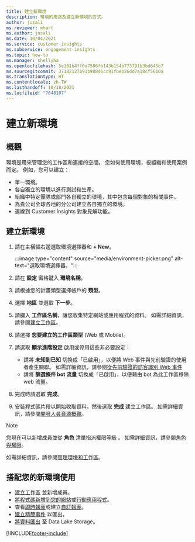 ```yaml
---
title: 建立新環境
description: 環境的用途及建立新環境的方式。
author: jusali
ms.reviewer: mhart
ms.author: jusali
ms.date: 10/04/2021
ms.service: customer-insights
ms.subservice: engagement-insights
ms.topic: how-to
ms.manager: shellyha
ms.openlocfilehash: 5e301b4ff0a7586fb143b154b773791b3bd645b7
ms.sourcegitcommit: 37182127b93b90846cc91fbeb26dd7a18cf5610a
ms.translationtype: HT
ms.contentlocale: zh-TW
ms.lasthandoff: 10/18/2021
ms.locfileid: "7648107"
---
```

# <a name="create-a-new-environment"></a>建立新環境 

## <a name="overview"></a>概觀

環境是用來管理您的工作區和連接的空間。 您如何使用環境，視組織和使用案例而定。 例如，您可以建立：

- 單一環境。
- 各自獨立的環境以進行測試和生產。
- 組織中特定團隊或部門各自獨立的環境，其中包含每個對象的相關事件。
- 為貴公司全球各地的分公司建立各自獨立的環境。
- 連線到 Customer Insights 對象見解功能。

## <a name="create-a-new-environment"></a>建立新環境

1. 請在主橫幅右邊選取環境選擇器和 **+ New**。

   :::image type="content" source="media/environment-picker.png" alt-text="選取環境選擇器。":::

1. 請在 **設定** 窗格鍵入 **環境名稱**。

1. 請根據您的計畫類型選擇帳戶的 **類型**。

1. 選擇 **地區** 並選取 **下一步**。 

1. 請鍵入 **工作區名稱**，讓您收集特定網站或應用程式的資料。 如需詳細資訊，請參閱[建立工作區](create-workspace.md)。

1. 請選擇 **您要建立的工作區類型** (Web 或 Mobile)。 

1. 請選取 **顯示進階設定** 啟用或停用這些非必要設定：

   - 請將 **未知到已知** 切換成「已啟用」，以便將 Web 事件與先前驗證的使用者產生關聯。 如需詳細資訊，請參閱[從先前驗證的訪客識別 Web 事件](unknown-to-known.md)
   - 請將 **篩選條件 bot 流量** 切換成「已啟用」，以便藉由 bot 為此工作區移除 web 流量。 

1. 完成時請選取 **完成**。 

1. 安裝程式碼片段以開始收取資料，然後選取 **完成** 建立工作區。 如需詳細資訊，請參閱[開發人員資源概觀](developer-resources.md)。

> [!NOTE]
> 您現在可以新增成員並從 **角色** 清單指派權限等級 。 如需詳細資訊，請參閱[角色與權限](user-roles.md)。 

如需詳細資訊，請參閱[管理環境和工作區](manage-environments-workspaces.md)。

## <a name="work-with-your-new-environment"></a>搭配您的新環境使用

- [建立工作區](../engagement-insights/create-workspace.md) 並新增成員。
- [將程式碼新增到您的網站](../engagement-insights/instrument-website.md)或[行動應用程式](../engagement-insights/developer-resources.md#capture-events-from-mobile-apps)。
- 查看[即時報表](../engagement-insights/view-reports.md)或建立[自訂報表](../engagement-insights/custom-reports.md)。
- [建立精簡事件](../engagement-insights/refined-events.md) 以匯出。
- [將資料匯出](../engagement-insights/export-events.md) 至 Data Lake Storage。

[!INCLUDE[footer-include](../includes/footer-banner.md)]
